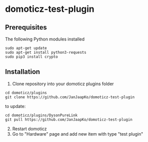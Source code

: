 # domoticz-test-plugin

## Prerequisites
The following Python modules installed
```
sudo apt-get update
sudo apt-get install python3-requests
sudo pip3 install crypto
```

## Installation

1. Clone repository into your domoticz plugins folder
```
cd domoticz/plugins
git clone https://github.com/JanJaapKo/domoticz-test-plugin
```
to update:
```
cd domoticz/plugins/DysonPureLink
git pull https://github.com/JanJaapKo/domoticz-test-plugin
```
2. Restart domoticz
3. Go to "Hardware" page and add new item with type "test plugin"
